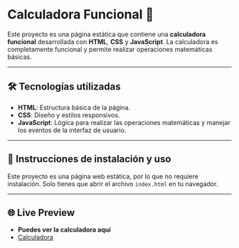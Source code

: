 # Calculadora Funcional 🧮

Este proyecto es una página estática que contiene una **calculadora funcional** desarrollada con **HTML**, **CSS** y **JavaScript**. La calculadora es completamente funcional y permite realizar operaciones matemáticas básicas.

---

## 🛠️ Tecnologías utilizadas
- **HTML**: Estructura básica de la página.
- **CSS**: Diseño y estilos responsivos.
- **JavaScript**: Lógica para realizar las operaciones matemáticas y manejar los eventos de la interfaz de usuario.

---

## 🚀 Instrucciones de instalación y uso
Este proyecto es una página web estática, por lo que no requiere instalación. Solo tienes que abrir el archivo `index.html` en tu navegador.

---

## 🌐 Live Preview
- **Puedes ver la calculadora aquí**
- [Calculadora](https://omargarcia21.github.io/calculadora/)
